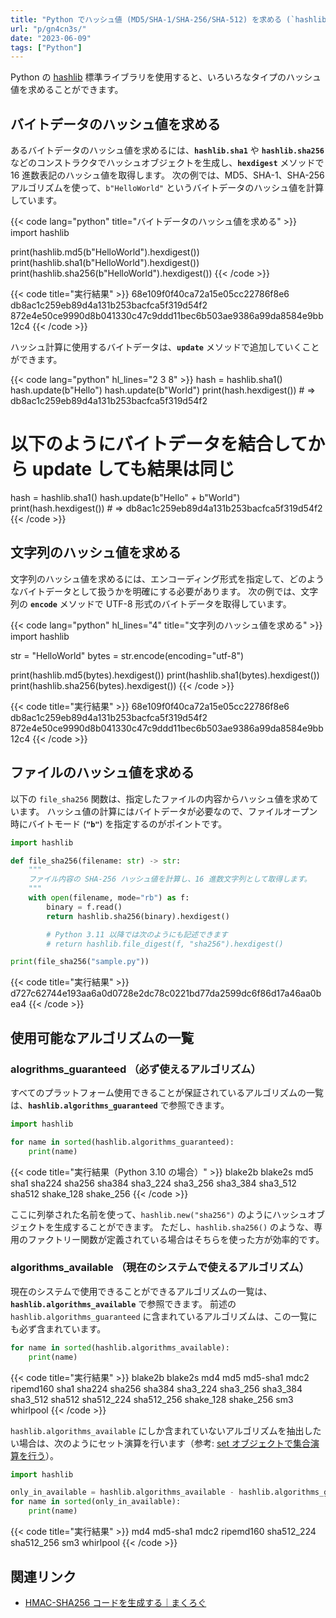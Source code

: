 ```yaml
---
title: "Python でハッシュ値 (MD5/SHA-1/SHA-256/SHA-512) を求める (`hashlib`)"
url: "p/gn4cn3s/"
date: "2023-06-09"
tags: ["Python"]
---
```


Python の [hashlib](https://docs.python.org/ja/3/library/hashlib.html) 標準ライブラリを使用すると、いろいろなタイプのハッシュ値を求めることができます。

バイトデータのハッシュ値を求める
----

あるバイトデータのハッシュ値を求めるには、__`hashlib.sha1`__ や __`hashlib.sha256`__ などのコンストラクタでハッシュオブジェクトを生成し、__`hexdigest`__ メソッドで 16 進数表記のハッシュ値を取得します。
次の例では、MD5、SHA-1、SHA-256 アルゴリズムを使って、`b"HelloWorld"` というバイトデータのハッシュ値を計算しています。

{{< code lang="python" title="バイトデータのハッシュ値を求める" >}}
import hashlib

print(hashlib.md5(b"HelloWorld").hexdigest())
print(hashlib.sha1(b"HelloWorld").hexdigest())
print(hashlib.sha256(b"HelloWorld").hexdigest())
{{< /code >}}

{{< code title="実行結果" >}}
68e109f0f40ca72a15e05cc22786f8e6
db8ac1c259eb89d4a131b253bacfca5f319d54f2
872e4e50ce9990d8b041330c47c9ddd11bec6b503ae9386a99da8584e9bb12c4
{{< /code >}}

ハッシュ計算に使用するバイトデータは、__`update`__ メソッドで追加していくことができます。

{{< code lang="python" hl_lines="2 3 8" >}}
hash = hashlib.sha1()
hash.update(b"Hello")
hash.update(b"World")
print(hash.hexdigest())  # => db8ac1c259eb89d4a131b253bacfca5f319d54f2

# 以下のようにバイトデータを結合してから update しても結果は同じ
hash = hashlib.sha1()
hash.update(b"Hello" + b"World")
print(hash.hexdigest())  # => db8ac1c259eb89d4a131b253bacfca5f319d54f2
{{< /code >}}


文字列のハッシュ値を求める
----

文字列のハッシュ値を求めるには、エンコーディング形式を指定して、どのようなバイトデータとして扱うかを明確にする必要があります。
次の例では、文字列の __`encode`__ メソッドで UTF-8 形式のバイトデータを取得しています。

{{< code lang="python" hl_lines="4" title="文字列のハッシュ値を求める" >}}
import hashlib

str = "HelloWorld"
bytes = str.encode(encoding="utf-8")

print(hashlib.md5(bytes).hexdigest())
print(hashlib.sha1(bytes).hexdigest())
print(hashlib.sha256(bytes).hexdigest())
{{< /code >}}

{{< code title="実行結果" >}}
68e109f0f40ca72a15e05cc22786f8e6
db8ac1c259eb89d4a131b253bacfca5f319d54f2
872e4e50ce9990d8b041330c47c9ddd11bec6b503ae9386a99da8584e9bb12c4
{{< /code >}}


ファイルのハッシュ値を求める
----

以下の `file_sha256` 関数は、指定したファイルの内容からハッシュ値を求めています。
ハッシュ値の計算にはバイトデータが必要なので、ファイルオープン時にバイトモード (__`"b"`__) を指定するのがポイントです。

```python
import hashlib

def file_sha256(filename: str) -> str:
    """
    ファイル内容の SHA-256 ハッシュ値を計算し、16 進数文字列として取得します。
    """
    with open(filename, mode="rb") as f:
        binary = f.read()
        return hashlib.sha256(binary).hexdigest()

        # Python 3.11 以降では次のようにも記述できます
        # return hashlib.file_digest(f, "sha256").hexdigest()

print(file_sha256("sample.py"))
```

{{< code title="実行結果" >}}
d727c62744e193aa6a0d0728e2dc78c0221bd77da2599dc6f86d17a46aa0bea4
{{< /code >}}


使用可能なアルゴリズムの一覧
----

### alogrithms_guaranteed （必ず使えるアルゴリズム）

すべてのプラットフォーム使用できることが保証されているアルゴリズムの一覧は、__`hashlib.algorithms_guaranteed`__ で参照できます。

```python
import hashlib

for name in sorted(hashlib.algorithms_guaranteed):
    print(name)
```

{{< code title="実行結果（Python 3.10 の場合）" >}}
blake2b
blake2s
md5
sha1
sha224
sha256
sha384
sha3_224
sha3_256
sha3_384
sha3_512
sha512
shake_128
shake_256
{{< /code >}}

ここに列挙された名前を使って、`hashlib.new("sha256")` のようにハッシュオブジェクトを生成することができます。
ただし、`hashlib.sha256()` のような、専用のファクトリー関数が定義されている場合はそちらを使った方が効率的です。

### algorithms_available （現在のシステムで使えるアルゴリズム）

現在のシステムで使用できることができるアルゴリズムの一覧は、__`hashlib.algorithms_available`__ で参照できます。
前述の `hashlib.algorithms_guaranteed` に含まれているアルゴリズムは、この一覧にも必ず含まれています。

```python
for name in sorted(hashlib.algorithms_available):
    print(name)
```

{{< code title="実行結果" >}}
blake2b
blake2s
md4
md5
md5-sha1
mdc2
ripemd160
sha1
sha224
sha256
sha384
sha3_224
sha3_256
sha3_384
sha3_512
sha512
sha512_224
sha512_256
shake_128
shake_256
sm3
whirlpool
{{< /code >}}

`hashlib.algorithms_available` にしか含まれていないアルゴリズムを抽出したい場合は、次のようにセット演算を行います（参考: [set オブジェクトで集合演算を行う](/p/h3jqpp9/)）。

```python
import hashlib

only_in_available = hashlib.algorithms_available - hashlib.algorithms_guaranteed
for name in sorted(only_in_available):
    print(name)
```

{{< code title="実行結果" >}}
md4
md5-sha1
mdc2
ripemd160
sha512_224
sha512_256
sm3
whirlpool
{{< /code >}}


関連リンク
----

- [HMAC-SHA256 コードを生成する｜まくろぐ](https://maku.blog/p/uqhbb5p/)

